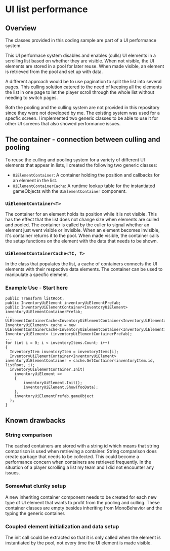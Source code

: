 # UI list performance

## Overview
The classes provided in this coding sample are part of a UI performance system. 

This UI performace system disables and enables (culls) UI elements in a scrolling list based on whether they are visible. When not visible, the UI elements are stored in a pool for later reuse. When made visible, an element is retrieved from the pool and set up with data. 

A different approach would be to use pagination to split the list into several pages. This culling solution catered to the need of keeping all the elements the list in one page to let the player scroll through the whole list without needing to switch pages. 

Both the pooling and the culling system are not provided in this repository since they were not developed by me. The existing system was used for a specfic screen. I implemented two generic classes to be able to use it for other UI screens that also showed performance issues. 

## The container - connection between culling and pooling
To reuse the culling and pooling system for a variety of different UI elements that appear in lists, I created the following two generic classes: 

* `UiElementContainer`: 
  A container holding the position and callbacks for an element in the list. 
* `UiElementContainerCache`: 
  A runtime lookup table for the instantiated gameObjects with the `UiElementContainer` component.

### `UiElementContainer<T>`
The container for an element holds its position while it is not visible. This has the effect that the list does not change size when elements are culled and pooled. The container is called by the culler to signal whether an element just went visible or invisible. When an element becomes invisible, it's container returns it to the pool. When made visible, the container calls the setup functions on the element with the data that needs to be shown.

### `UiElementContainerCache<TC, T>`
In the class that populates the list, a cache of containers connects the UI elements with their respective data elements. The container can be used to manipulate a specfic element.

### Example Use - Start here
```
public Transform listRoot;
public InventoryUiElement inventoryUiElementPrefab;
public InventoryUiElementContainer<InventoryUiElement> inventoryUiElementContainerPrefab;
...
UiElementContainerCache<InventoryUiElementContainer<InventoryUiElement>, InventoryUiElement> cache = new UiElementContainerCache<InventoryUiElementContainer<InventoryUiElement>, InventoryUiElement> (inventoryUiElementContainerPrefab);
...
for (int i = 0; i < inventoryItems.Count; i++)
{
  InventoryItem inventoryItem = inventoryItems[i];
  InventoryUiElementContainer<InventoryUiElement> inventoryUiElementContainer = cache.GetContainer(inventoryItem.id, listRoot, i);
  inventoryUiElementContainer.Init(
  	inventoryUiElement =>
  	{
  		inventoryUiElement.Init();
  		inventoryUiElement.Show(fooData);
  	},
  	inventoryUiElementPrefab.gameObject
  );
}
```

## Known drawbacks
### String comparison
The cached containers are stored with a string id which means that string comparison is used when retrieving a container. String comparison does create garbage that needs to be collected. This could become a performance concern when containers are retrieved frequently. In the situation of a player scrolling a list my team and I did not encounter any issues.

### Somewhat clunky setup
A new inheriting container component needs to be created for each new type of UI element that wants to profit from the pooling and culling. These container classes are empty besides inheriting from MonoBehavior and the typing the generic container.

### Coupled element initialization and data setup
The init call could be extracted so that it is only called when the element is instantiated by the pool, not every time the UI element is made visible.
